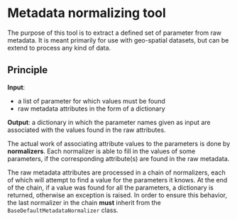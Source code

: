 # Metadata normalizing tool

The purpose of this tool is to extract a defined set of parameter from raw metadata. It is meant
primarily for use with geo-spatial datasets, but can be extend to process any kind of data.

## Principle

**Input**:
  - a list of parameter for which values must be found
  - raw metadata attributes in the form of a dictionary

**Output**: a dictionary in which the parameter names given as input are associated with the values
found in the raw attributes.

The actual work of associating attribute values to the parameters is done by **normalizers**. Each
normalizer is able to fill in the values of some parameters, if the corresponding attribute(s) are
found in the raw metadata.

The raw metadata attributes are processed in a chain of normalizers, each of which will attempt to
find a value for the parameters it knows. At the end of the chain, if a value was found for all the
parameters, a dictionary is returned, otherwise an exception is raised. In order to ensure this
behavior, the last normalizer in the chain **must** inherit from the `BaseDefaultMetadataNormalizer`
class.
